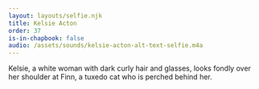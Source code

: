 ```yaml
---
layout: layouts/selfie.njk
title: Kelsie Acton
order: 37
is-in-chapbook: false
audio: /assets/sounds/kelsie-acton-alt-text-selfie.m4a
---
```


Kelsie, a white woman with dark curly hair and glasses, looks fondly over her shoulder at Finn, a tuxedo cat who is perched behind her.

